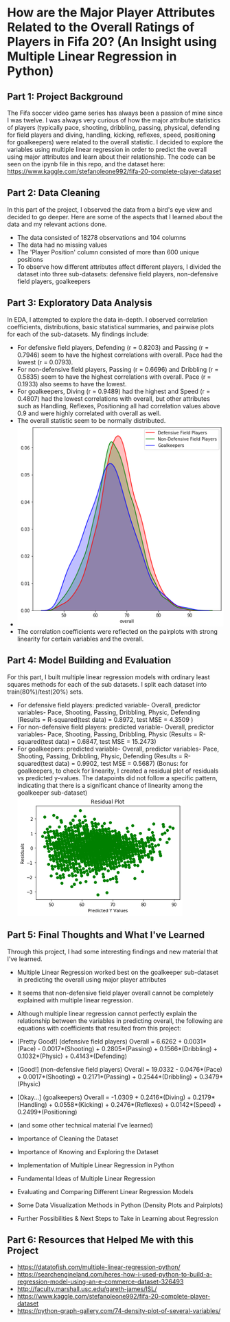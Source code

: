# How are the Major Player Attributes Related to the Overall Ratings of Players in Fifa 20? (An Insight using Multiple Linear Regression in Python)

## Part 1: Project Background 
  The Fifa soccer video game series has always been a passion of mine since I was twelve. I was always very curious of how the major attribute statistics of players (typically pace, shooting, dribbling, passing, physical, defending for field players and diving, handling, kicking, reflexes, speed, positioning for goalkeepers) were related to the overall statistic. I decided to explore the variables using multiple linear regression in order to predict the overall using major attributes and learn about their relationship. The code can be seen on the ipynb file in this repo, and the dataset here: https://www.kaggle.com/stefanoleone992/fifa-20-complete-player-dataset

## Part 2: Data Cleaning
  In this part of the project, I observed the data from a bird's eye view and decided to go deeper. Here are some of the aspects that I learned about the data and my relevant actions done.
  - The data consisted of 18278 observations and 104 columns
  - The data had no missing values 
  - The 'Player Position' column consisted of more than 600 unique positions
  - To observe how different attributes affect different players, I divided the dataset into three sub-datasets: defensive field players, non-defensive field players, goalkeepers
  
## Part 3: Exploratory Data Analysis
  In EDA, I attempted to explore the data in-depth. I observed correlation coefficients, distributions, basic statistical summaries, and pairwise plots for each of the sub-datasets. My findings include:
  - For defensive field players, Defending (r = 0.8203) and Passing (r = 0.7946) seem to have the highest correlations with overall. Pace had the lowest (r = 0.0793).
  - For non-defensive field players, Passing (r = 0.6696) and Dribbling (r = 0.5835) seem to have the highest correlations with overall. Pace (r = 0.1933) also seems to have the lowest.
  - For goalkeepers, Diving (r = 0.9489) had the highest and Speed (r = 0.4807) had the lowest correlations with overall, but other attributes such as Handling, Reflexes, Positioning all had correlation values above 0.9 and were highly correlated with overall as well. 
  - The overall statistic seem to be normally distributed.
  - ![](Visualizations/distribution.png)
  - The correlation coefficients were reflected on the pairplots with strong linearity for certain variables and the overall.

## Part 4: Model Building and Evaluation
  For this part, I built multiple linear regression models with ordinary least squares methods for each of the sub datasets. I split each dataset into train(80%)/test(20%) sets.
  - For defensive field players: predicted variable- Overall, predictor variables- Pace, Shooting, Passing, Dribbling, Physic, Defending (Results = R-squared(test data) = 0.8972, test MSE = 4.3509 )
  - For non-defensive field players: predicted variable- Overall, predictor variables- Pace, Shooting, Passing, Dribbling, Physic (Results = R-squared(test data) = 0.6847, test MSE = 15.2473)
  - For goalkeepers: predicted variable- Overall, predictor variables- Pace, Shooting, Passing, Dribbling, Physic, Defending (Results = R-squared(test data) = 0.9902, test MSE = 0.5687) 
  (Bonus: for goalkeepers, to check for linearity, I created a residual plot of residuals vs predicted y-values. The datapoints did not follow a specific pattern, indicating that there is a significant chance of linearity among the goalkeeper sub-dataset)
  ![](Visualizations/residual_plot.png)

## Part 5: Final Thoughts and What I've Learned
  Through this project, I had some interesting findings and new material that I've learned.
  - Multiple Linear Regression worked best on the goalkeeper sub-dataset in predicting the overall using major player attributes
  - It seems that non-defensive field player overall cannot be completely explained with multiple linear regression.
  - Although multiple linear regression cannot perfectly explain the relationship between the variables in predicting overall, the following are equations with coefficients that resulted from this project:
  - [Pretty Good!] (defensive field players) Overall = 6.6262 + 0.0031*(Pace) - 0.0017*(Shooting) + 0.2805*(Passing) + 0.1566*(Dribbling) + 0.1032*(Physic) + 0.4143*(Defending)
  - [Good!] (non-defensive field players) Overall = 19.0332 - 0.0476*(Pace) + 0.0017*(Shooting) + 0.2171*(Passing) + 0.2544*(Dribbling) + 0.3479*(Physic)
  - [Okay...] (goalkeepers) Overall = -1.0309 + 0.2416*(Diving) + 0.2179*(Handling) + 0.0558*(Kicking) + 0.2476*(Reflexes) + 0.0142*(Speed) + 0.2499*(Positioning)
  
  - (and some other technical material I've learned)
  - Importance of Cleaning the Dataset
  - Importance of Knowing and Exploring the Dataset
  - Implementation of Multiple Linear Regression in Python
  - Fundamental Ideas of Multiple Linear Regression
  - Evaluating and Comparing Different Linear Regression Models
  - Some Data Visualization Methods in Python (Density Plots and Pairplots)
  - Further Possibilities & Next Steps to Take in Learning about Regression


## Part 6: Resources that Helped Me with this Project

- https://datatofish.com/multiple-linear-regression-python/
- https://searchengineland.com/heres-how-i-used-python-to-build-a-regression-model-using-an-e-commerce-dataset-326493
- http://faculty.marshall.usc.edu/gareth-james/ISL/
- https://www.kaggle.com/stefanoleone992/fifa-20-complete-player-dataset 
- https://python-graph-gallery.com/74-density-plot-of-several-variables/
